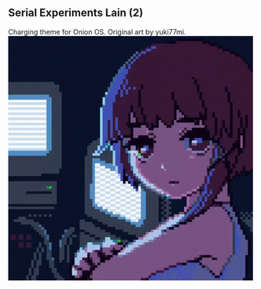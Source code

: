 ## Serial Experiments Lain (2)
Charging theme for Onion OS. Original art by yuki77mi.
![](screenshots/original.gif)
